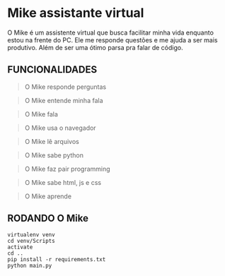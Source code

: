 # Mike assistante virtual

O Mike é um assistente virtual que busca facilitar minha vida enquanto estou na frente do PC. Ele me responde questões e me ajuda a ser mais produtivo. Além de ser uma ótimo parsa pra falar de código.

## FUNCIONALIDADES

> O Mike responde perguntas

> O Mike entende minha fala 

> O Mike fala

> O Mike usa o navegador

> O Mike lê arquivos

> O Mike sabe python

> O Mike faz pair programming 

> O Mike sabe html, js e css

> O Mike aprende

## RODANDO O Mike

    virtualenv venv
    cd venv/Scripts
    activate
    cd ..
    pip install -r requirements.txt
    python main.py